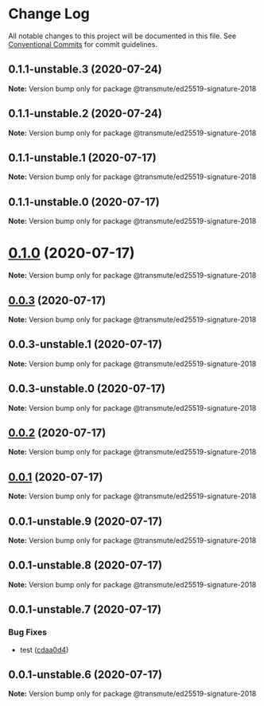 # Change Log

All notable changes to this project will be documented in this file.
See [Conventional Commits](https://conventionalcommits.org) for commit guidelines.

## 0.1.1-unstable.3 (2020-07-24)

**Note:** Version bump only for package @transmute/ed25519-signature-2018





## 0.1.1-unstable.2 (2020-07-24)

**Note:** Version bump only for package @transmute/ed25519-signature-2018





## 0.1.1-unstable.1 (2020-07-17)

**Note:** Version bump only for package @transmute/ed25519-signature-2018





## 0.1.1-unstable.0 (2020-07-17)

**Note:** Version bump only for package @transmute/ed25519-signature-2018





# [0.1.0](https://github.com/transmute-industries/vc.js/compare/v0.0.3...v0.1.0) (2020-07-17)

**Note:** Version bump only for package @transmute/ed25519-signature-2018





## [0.0.3](https://github.com/transmute-industries/vc.js/compare/v0.0.3-unstable.1...v0.0.3) (2020-07-17)

**Note:** Version bump only for package @transmute/ed25519-signature-2018





## 0.0.3-unstable.1 (2020-07-17)

**Note:** Version bump only for package @transmute/ed25519-signature-2018





## 0.0.3-unstable.0 (2020-07-17)

**Note:** Version bump only for package @transmute/ed25519-signature-2018





## [0.0.2](https://github.com/transmute-industries/vc.js/compare/v0.0.1...v0.0.2) (2020-07-17)

**Note:** Version bump only for package @transmute/ed25519-signature-2018





## [0.0.1](https://github.com/transmute-industries/vc.js/compare/v0.0.1-unstable.9...v0.0.1) (2020-07-17)

**Note:** Version bump only for package @transmute/ed25519-signature-2018





## 0.0.1-unstable.9 (2020-07-17)

**Note:** Version bump only for package @transmute/ed25519-signature-2018





## 0.0.1-unstable.8 (2020-07-17)

**Note:** Version bump only for package @transmute/ed25519-signature-2018





## 0.0.1-unstable.7 (2020-07-17)


### Bug Fixes

* test ([cdaa0d4](https://github.com/transmute-industries/vc.js/commit/cdaa0d489bfb5390ed98545884642c798ce18192))





## 0.0.1-unstable.6 (2020-07-17)

**Note:** Version bump only for package @transmute/ed25519-signature-2018
